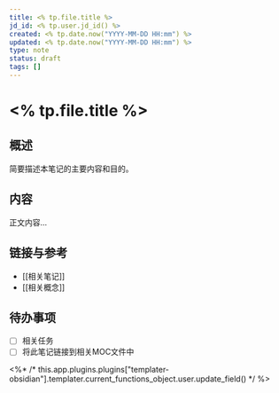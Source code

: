 ```yaml
---
title: <% tp.file.title %>
jd_id: <% tp.user.jd_id() %>
created: <% tp.date.now("YYYY-MM-DD HH:mm") %>
updated: <% tp.date.now("YYYY-MM-DD HH:mm") %>
type: note
status: draft
tags: []
---
```


# <% tp.file.title %>

## 概述

简要描述本笔记的主要内容和目的。

## 内容

正文内容...

## 链接与参考

- [[相关笔记]]
- [[相关概念]]

## 待办事项

- [ ] 相关任务 
- [ ] 将此笔记链接到相关MOC文件中

<%* /* this.app.plugins.plugins["templater-obsidian"].templater.current_functions_object.user.update_field() */ %> 


